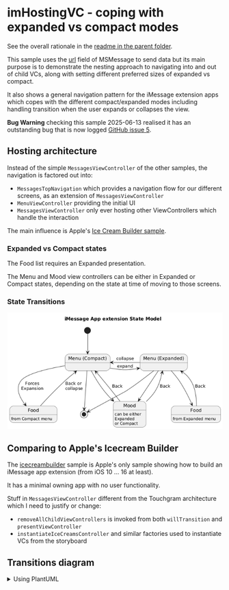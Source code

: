 # imHostingVC - coping with expanded vs compact modes
See the overall rationale in the [readme in the parent folder](../README.md).

This sample uses the [url][1] field of MSMessage to send data but its main purpose is to demonstrate the nesting approach to navigating into and out of child VCs, along with setting different preferred sizes of expanded vs compact.

It also shows a general navigation pattern for the iMessage extension apps which copes with the different compact/expanded modes including handling transition when the user expands or collapses the view.

**Bug Warning** checking this sample 2025-06-13 realised it has an outstanding bug that is now logged [GitHub issue 5][5].

## Hosting architecture

Instead of the simple `MessagesViewController` of the other samples, the navigation is factored out into:

- `MessagesTopNavigation` which provides a navigation flow for our different screens, as an extension of `MessagesViewController`
- `MenuViewController` providing the initial UI
- `MessagesViewController` only ever hosting other ViewControllers which handle the interaction

The main influence is Apple's [Ice Cream Builder sample][2].

### Expanded vs Compact states
The Food list requires an Expanded presentation.

The Menu and Mood view controllers can be either in Expanded or Compact states, depending on the state at time of moving to those screens.

### State Transitions
![<# alt text #>](img/expandionStateModel.png "expandionStateModel.png")

## Comparing to Apple's Icecream Builder
The [icecreambuilder][2] sample is Apple's only sample showing how to build an iMessage app extension (from iOS 10 … 16 at least).

It has a minimal owning app with no user functionality.

Stuff in `MessagesViewController` different from the Touchgram architecture which I need to justify or change:
- `removeAllChildViewControllers` is invoked from both `willTransition` and `presentViewController`
- `instantiateIceCreamsController` and similar factories used to instantiate VCs from the storyboard


## Transitions diagram
<details>
<summary>Using PlantUML</summary>

via [PlantText][3]

```
@startuml
title iMessage App extension State Model

[*] --> CM
CM --> [*]
EM --> [*]
CM --> FfC : Forces\nExpansion
EM --> FfE
FfE --> EM : Back
FfC --> CM : Back or\lcollapse
CM -r-> EM : expand 
EM -l-> CM : collapse
CM --> Mood
EM --> Mood
Mood --> EM : Back
Mood --> CM : Back


state "Menu (Compact)" as CM
state "Menu (Expanded)" as EM
state "Food" as FfE : from Expanded menu
state "Food" as FfC : from Compact menu
state Mood : can be either\nExpanded\nor Compact
@enduml
```


</details>


[1]: https://developer.apple.com/documentation/messages/msmessage/1649739-url
[2]: https://developer.apple.com/documentation/messages/icecreambuilder_building_an_imessage_extension
[3]: https://www.planttext.com
[5]: https://github.com/AndyDentFree/im-plausibilities/issues/5